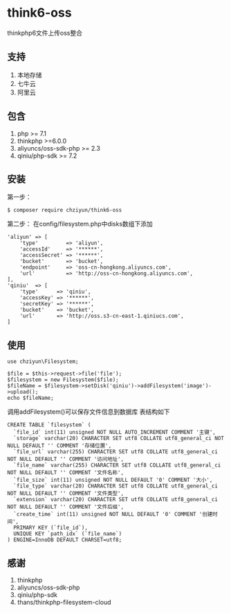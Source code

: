 # think6-oss
thinkphp6文件上传oss整合

## 支持
1. 本地存储
2. 七牛云
3. 阿里云

## 包含
1. php >= 7.1
2. thinkphp >=6.0.0
3. aliyuncs/oss-sdk-php >= 2.3
4. qiniu/php-sdk >= 7.2

## 安装
第一步：
```shell
$ composer require chziyun/think6-oss
```
第二步：
在config/filesystem.php中disks数组下添加
```
'aliyun' => [
    'type'         => 'aliyun',
    'accessId'     => '******',
    'accessSecret' => '******',
    'bucket'       => 'bucket',
    'endpoint'     => 'oss-cn-hongkong.aliyuncs.com',
    'url'          => 'http://oss-cn-hongkong.aliyuncs.com',
],
'qiniu'  => [
    'type'      => 'qiniu',
    'accessKey' => '******',
    'secretKey' => '******',
    'bucket'    => 'bucket',
    'url'       => 'http://oss.s3-cn-east-1.qiniucs.com',
]
```
## 使用
```
use chziyun\Filesystem;

$file = $this->request->file('file');
$filesystem = new Filesystem($file);
$fileName = $filesystem->setDisk('qiniu')->addFilesystem('image')->upload();
echo $fileName;
```
调用addFilesystem()可以保存文件信息到数据库
表结构如下
```
CREATE TABLE `filesystem` (
  `file_id` int(11) unsigned NOT NULL AUTO_INCREMENT COMMENT '主键',
  `storage` varchar(20) CHARACTER SET utf8 COLLATE utf8_general_ci NOT NULL DEFAULT '' COMMENT '存储位置',
  `file_url` varchar(255) CHARACTER SET utf8 COLLATE utf8_general_ci NOT NULL DEFAULT '' COMMENT '访问地址',
  `file_name` varchar(255) CHARACTER SET utf8 COLLATE utf8_general_ci NOT NULL DEFAULT '' COMMENT '文件名称',
  `file_size` int(11) unsigned NOT NULL DEFAULT '0' COMMENT '大小',
  `file_type` varchar(20) CHARACTER SET utf8 COLLATE utf8_general_ci NOT NULL DEFAULT '' COMMENT '文件类型',
  `extension` varchar(20) CHARACTER SET utf8 COLLATE utf8_general_ci NOT NULL DEFAULT '' COMMENT '文件后缀',
  `create_time` int(11) unsigned NOT NULL DEFAULT '0' COMMENT '创建时间',
  PRIMARY KEY (`file_id`),
  UNIQUE KEY `path_idx` (`file_name`)
) ENGINE=InnoDB DEFAULT CHARSET=utf8;
```

## 感谢
1. thinkphp
2. aliyuncs/oss-sdk-php
3. qiniu/php-sdk
4. thans/thinkphp-filesystem-cloud